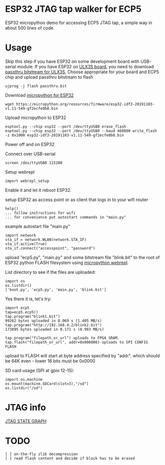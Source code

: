 # ESP32 JTAG tap walker for ECP5

ESP32 micropython demo for accessing ECP5 JTAG tap, a simple way
in about 500 lines of code.

# Usage

Skip this step if you have ESP32 on some development board with USB-serial module.
If you have ESP32 on [ULX3S board](https://github.com/emard/ulx3s), you need to 
download [passthru bitstream for ULX3S](https://github.com/emard/ulx3s-bin/tree/master/fpga/passthru),
Choose appropriate for your board and ECP5 chip and upload passthru bitstream to flash

    ujprog -j flash passthru.bit

Download [micropython for ESP32](https://micropython.org/download#esp32)

    wget https://micropython.org/resources/firmware/esp32-idf3-20191103-v1.11-549-gf2ecfe8b8.bin

Upload micropython to ESP32

    esptool.py --chip esp32 --port /dev/ttyUSB0 erase_flash
    esptool.py --chip esp32 --port /dev/ttyUSB0 --baud 460800 write_flash -z 0x1000 esp32-idf3-20191103-v1.11-549-gf2ecfe8b8.bin

Power off and on ESP32

Connect over USB-serial

    screen /dev/ttyUSB0 115200

Setup webrepl

    import webrepl_setup

Enable it and let it reboot ESP32.

setup ESP32 as access point
or as client that logs in to your wifi router

    help()
    ... follow instructions for wifi
    ... for convenience put autostart commands in "main.py"

example autostart file "main.py"

    import network
    sta_if = network.WLAN(network.STA_IF)
    sta_if.active(True)
    sta_if.connect("accesspoint", "password")

upload "ecp5.py", "main.py" and some bitstream file "blink.bit" to
the root of ESP32 python FLASH filesystem
using [micropython webrepl](http://micropython.org/webrepl).

List directory to see if the files are uploaded:

    import os
    os.listdir()
    ['boot.py', 'ecp5.py', 'main.py', 'blink.bit']

Yes there it is, let's try:


    import ecp5
    tap=ecp5.ecp5()
    tap.program("blink1.bit")
    99262 bytes uploaded in 0.069 s (1.405 MB/s)
    tap.program("http://192.168.4.2/blink2.bit")
    173895 bytes uploaded in 0.171 s (0.993 MB/s)

    tap.program("filepath_or_url") uploads to FPGA SRAM.
    tap.flash("filepath_or_url", addr=0x000000) uploads to SPI CONFIG FLASH 

upload to FLASH will start at byte address specified by "addr".
which should be 64K even - lower 16 bits must be 0x0000

SD card usage (SPI at gpio 12-15):

    import os,machine
    os.mount(machine.SDCard(slot=3),"/sd")
    os.listdir("/sd")

# JTAG info

[JTAG STATE GRAPH](https://www.xjtag.com/about-jtag/jtag-a-technical-overview/tap_state_machine1)

# TODO

    [ ] on-the-fly zlib decompression
    [ ] read flash content and decide if block has to be erased

 